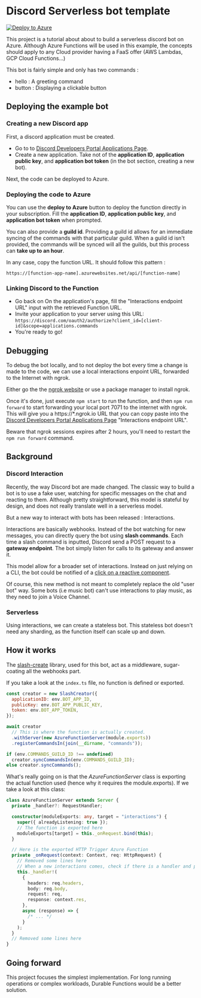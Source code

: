 # Discord Serverless bot template

[![Deploy to Azure](https://img.shields.io/badge/Deploy%20To-Azure-blue?logo=microsoft-azure)](https://portal.azure.com/?WT.mc_id=dotnet-0000-frbouche#create/Microsoft.Template/uri/https%3A%2F%2Fraw.githubusercontent.com%2Fleap92%2Fbot-para-todes-v2%2Fmaster%2Fdeploy.json)

This project is a tutorial about about to build a serverless discord bot on Azure. Although Azure Functions will be used in this example, the concepts should apply to any Cloud provider having a FaaS offer (AWS Lambdas, GCP Cloud Functions...)

This bot is fairly simple and only has two commands :

- hello : A greeting command
- button : Displaying a clickable button

## Deploying the example bot

### Creating a new Discord app

First, a discord application must be created.

- Go to to [Discord Developers Portal Applications Page](https://discord.com/developers/applications).
- Create a new application. Take not of the **application ID**, **application public key**, and **application bot token** (in the bot section, creating a new bot).

Next, the code can be deployed to Azure.

### Deploying the code to Azure

You can use the **deploy to Azure** button to deploy the function directly in your subscription. Fill the **application ID**, **application public key**, and **application bot token** when prompted. 

You can also provide a **guild id**. Providing a guild id allows for an immediate syncing of the commands with that particular guild. When a guild id isn't provided, the commands will be synced will all the guilds, but this process can **take up to an hour**. 

In any case, copy the function URL. It should follow this pattern :

    https://[function-app-name].azurewebsites.net/api/[function-name]

### Linking Discord to the Function

- Go back on On the application's page, fill the "Interactions endpoint URL" input with the retrieved Function URL.
- Invite your application to your server using this URL: `https://discord.com/oauth2/authorize?client_id=[client-id]&scope=applications.commands`
- You're ready to go!

## Debugging

To debug the bot locally, and to not deploy the bot every time a change is made to the code, we can use a local interactions enpoint URL, forwarded to the Internet with ngrok.

Either go the the [ngrok website](https://ngrok.com/download) or use a package manager to install ngrok.

Once it's done, just execute `npm start` to run the function, and then `npm run forward` to start forwarding your local port 7071 to the internet with ngrok. This will give you a https://\*.ngrok.io URL that you can copy paste into the [Discord Developers Portal Applications Page](https://discord.com/developers/applications) "Interactions endpoint URL".

Beware that ngrok sessions expires after 2 hours, you'll need to restart the `npm run forward` command.

## Background

### Discord Interaction

Recently, the way Discord bot are made changed. The classic way to build a bot is to use a fake user, watching for specific messages on the chat and reacting to them. Although pretty straightforward, this model is stateful by design, and does not really translate well in a serverless model.

But a new way to interact with bots has been released : Interactions.

Interactions are basically webhooks. Instead of the bot watching for new messages, you can directly query the bot using **slash commands**. Each time a slash command is inputted, Discord send a POST request to a **gateway endpoint**. The bot simply listen for calls to its gateway and answer it.

This model allow for a broader set of interactions. Instead on just relying on a CLI, the bot could be notified of a [click on a reactive component](https://discord.com/developers/docs/interactions/message-components).

Of course, this new method is not meant to completely replace the old "user bot" way. Some bots (i.e music bot) can't use interactions to play music, as they need to join a Voice Channel.

### Serverless

Using interactions, we can create a stateless bot. This stateless bot doesn't need any sharding, as the function itself can scale up and down.

## How it works

The [slash-create](https://github.com/Snazzah/slash-create) library, used for this bot, act as a middleware, sugar-coating all the webhooks part.

If you take a look at the `index.ts` file, no function is defined or exported.

```js
const creator = new SlashCreator({
  applicationID: env.BOT_APP_ID,
  publicKey: env.BOT_APP_PUBLIC_KEY,
  token: env.BOT_APP_TOKEN,
});

await creator
  // This is where the function is actually created.
  .withServer(new AzureFunctionServer(module.exports))
  .registerCommandsIn(join(__dirname, "commands"));

if (env.COMMANDS_GUILD_ID !== undefined)
  creator.syncCommandsIn(env.COMMANDS_GUILD_ID);
else creator.syncCommands();
```

What's really going on is that the _AzureFunctionServer_ class is exporting the actual function used (hence why it requires the module.exports). If we take a look at this class:

```ts
class AzureFunctionServer extends Server {
  private _handler?: RequestHandler;

  constructor(moduleExports: any, target = "interactions") {
    super({ alreadyListening: true });
    // The function is exported here
    moduleExports[target] = this._onRequest.bind(this);
  }

  // Here is the exported HTTP Trigger Azure Function
  private _onRequest(context: Context, req: HttpRequest) {
    // Removed some lines here
    // When a new interactions comes, check if there is a handler and passthrough the response
    this._handler!(
      {
        headers: req.headers,
        body: req.body,
        request: req,
        response: context.res,
      },
      async (response) => {
        /* ... */
      }
    );
  }
  // Removed some lines here
}
```


## Going forward

This project focuses the simplest implementation. For long running operations or complex workloads, Durable Functions would be a better solution.
